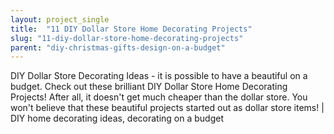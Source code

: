 ```yaml
---
layout: project_single
title:  "11 DIY Dollar Store Home Decorating Projects"
slug: "11-diy-dollar-store-home-decorating-projects"
parent: "diy-christmas-gifts-design-on-a-budget"
---
```

DIY Dollar Store Decorating Ideas - it is possible to have a beautiful on a budget. Check out these brilliant DIY Dollar Store Home Decorating Projects! After all, it doesn't get much cheaper than the dollar store. You won't believe that these beautiful projects started out as dollar store items! | DIY home decorating ideas, decorating on a budget
